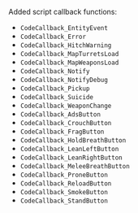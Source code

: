 Added script callback functions:
  * `CodeCallback_EntityEvent`
  * `CodeCallback_Error`
  * `CodeCallback_HitchWarning`
  * `CodeCallback_MapTurretsLoad`
  * `CodeCallback_MapWeaponsLoad`
  * `CodeCallback_Notify`
  * `CodeCallback_NotifyDebug`
  * `CodeCallback_Pickup`
  * `CodeCallback_Suicide`
  * `CodeCallback_WeaponChange`
  * `CodeCallback_AdsButton`
  * `CodeCallback_CrouchButton`
  * `CodeCallback_FragButton`
  * `CodeCallback_HoldBreathButton`
  * `CodeCallback_LeanLeftButton`
  * `CodeCallback_LeanRightButton`
  * `CodeCallback_MeleeBreathButton`
  * `CodeCallback_ProneButton`
  * `CodeCallback_ReloadButton`
  * `CodeCallback_SmokeButton`
  * `CodeCallback_StandButton`
